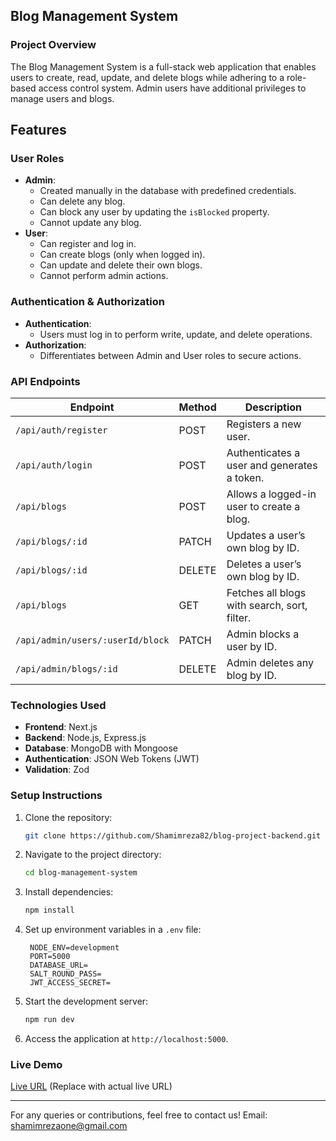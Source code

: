## Blog Management System

### Project Overview
The Blog Management System is a full-stack web application that enables users to create, read, update, and delete blogs while adhering to a role-based access control system. Admin users have additional privileges to manage users and blogs.

## Features

### User Roles
- **Admin**:
  - Created manually in the database with predefined credentials.
  - Can delete any blog.
  - Can block any user by updating the `isBlocked` property.
  - Cannot update any blog.
- **User**:
  - Can register and log in.
  - Can create blogs (only when logged in).
  - Can update and delete their own blogs.
  - Cannot perform admin actions.

### Authentication & Authorization
- **Authentication**:
  - Users must log in to perform write, update, and delete operations.
- **Authorization**:
  - Differentiates between Admin and User roles to secure actions.


### API Endpoints
| Endpoint                          | Method | Description                                |
|-----------------------------------|--------|--------------------------------------------|
| `/api/auth/register`              | POST   | Registers a new user.                      |
| `/api/auth/login`                 | POST   | Authenticates a user and generates a token.|
| `/api/blogs`                      | POST   | Allows a logged-in user to create a blog.  |
| `/api/blogs/:id`                  | PATCH  | Updates a user’s own blog by ID.          |
| `/api/blogs/:id`                  | DELETE | Deletes a user’s own blog by ID.          |
| `/api/blogs`                      | GET    | Fetches all blogs with search, sort, filter.|
| `/api/admin/users/:userId/block`  | PATCH  | Admin blocks a user by ID.                 |
| `/api/admin/blogs/:id`            | DELETE | Admin deletes any blog by ID.              |


### Technologies Used
- **Frontend**: Next.js
- **Backend**: Node.js, Express.js
- **Database**: MongoDB with Mongoose
- **Authentication**: JSON Web Tokens (JWT)
- **Validation**: Zod

### Setup Instructions
1. Clone the repository:
   ```bash
   git clone https://github.com/Shamimreza82/blog-project-backend.git
   ```
2. Navigate to the project directory:
   ```bash
   cd blog-management-system
   ```
3. Install dependencies:
   ```bash
   npm install
   ```
4. Set up environment variables in a `.env` file:
   ```env
    NODE_ENV=development
    PORT=5000
    DATABASE_URL=
    SALT_ROUND_PASS=
    JWT_ACCESS_SECRET=
   ```
5. Start the development server:
   ```bash
   npm run dev
   ```
6. Access the application at `http://localhost:5000`.

### Live Demo
[Live URL](#) (Replace with actual live URL)



---

For any queries or contributions, feel free to contact us!
Email: shamimrezaone@gmail.com 